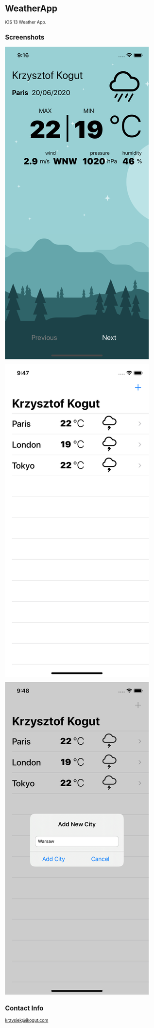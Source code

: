 # WeatherApp
iOS 13 Weather App. 

## Screenshots

![](https://github.com/krzysztofkogut/WeatherApp/blob/master/AppImages/iPhone11Portrait.png)


![](https://github.com/krzysztofkogut/WeatherApp/blob/master/AppImages/iPhone11List.png)


![](https://github.com/krzysztofkogut/WeatherApp/blob/master/AppImages/iPhone11AddNewCity.png)

## Contact Info
krzysiek@jkogut.com
